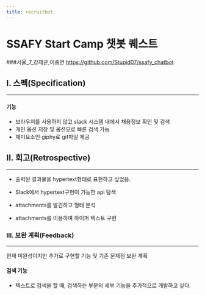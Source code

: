 ```yaml
---
title: recruitbot
---
```


SSAFY Start Camp 챗봇 퀘스트
============================

###서울_7_강제균,이종연 https://github.com/Stupid07/ssafy_chatbot

I. 스펙(Specification)
----------------------

<hr>

#### 기능

-	브라우저를 사용하지 않고 slack 시스템 내에서 채용정보 확인 및 검색
-	개인 옵션 저장 및 옵션으로 빠른 검색 가능
-	재미요소인 giphy로 gif파일 제공

II. 회고(Retrospective)
-----------------------

<hr>

-	출력된 결과물을 hypertext형태로 표현하고 싶었음.

-	Slack에서 hypertext구현이 가능한 api 탐색

-	attachments를 발견하고 형태 분석

-	attachments를 이용하여 하이퍼 텍스트 구현

### III. 보완 계획(Feedback)

<hr>

현재 미완성이지만 추가로 구현할 기능 및 기존 문제점 보완 계획

#### 검색 기능

-	텍스트로 검색을 할 때, 검색하는 부분의 세부 기능을 추가적으로 개발하고 싶다.
